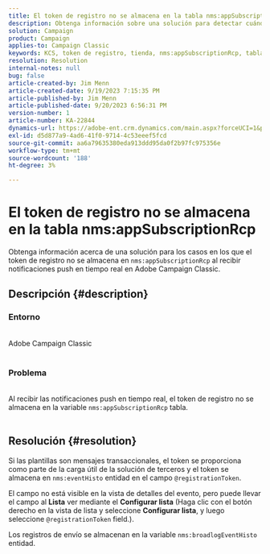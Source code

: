 ```yaml
---
title: El token de registro no se almacena en la tabla nms:appSubscriptionRcp
description: Obtenga información sobre una solución para detectar cuándo el token de registro no se almacena en la tabla nms:appSubscriptionRcp al recibir notificaciones push en tiempo real.
solution: Campaign
product: Campaign
applies-to: Campaign Classic
keywords: KCS, token de registro, tienda, nms:appSubscriptionRcp, tabla, preguntas frecuentes, ACC, Adobe Campaign Classic, notificaciones push, @registrationToken, nms:eventHisto, Configurar lista, registros de envío, nms:broadlogEventHisto
resolution: Resolution
internal-notes: null
bug: false
article-created-by: Jim Menn
article-created-date: 9/19/2023 7:15:35 PM
article-published-by: Jim Menn
article-published-date: 9/20/2023 6:56:31 PM
version-number: 1
article-number: KA-22844
dynamics-url: https://adobe-ent.crm.dynamics.com/main.aspx?forceUCI=1&pagetype=entityrecord&etn=knowledgearticle&id=44bc4ae6-2057-ee11-be6f-6045bd006268
exl-id: d5d877a9-4ad6-41f0-9714-4c53eeef5fcd
source-git-commit: aa6a79635380eda913ddd95da0f2b97fc975356e
workflow-type: tm+mt
source-wordcount: '188'
ht-degree: 3%

---
```


# El token de registro no se almacena en la tabla nms:appSubscriptionRcp


Obtenga información acerca de una solución para los casos en los que el token de registro no se almacena en `nms:appSubscriptionRcp` al recibir notificaciones push en tiempo real en Adobe Campaign Classic.

## Descripción {#description}




### Entorno


<br>Adobe Campaign Classic<br><br>


### Problema


<br>Al recibir las notificaciones push en tiempo real, el token de registro no se almacena en la variable `nms:appSubscriptionRcp` tabla.<br><br>



## Resolución {#resolution}


Si las plantillas son mensajes transaccionales, el token se proporciona como parte de la carga útil de la solución de terceros y el token se almacena en `nms:eventHisto` entidad en el campo `@registrationToken`.

El campo no está visible en la vista de detalles del evento, pero puede llevar el campo al <b>Lista</b> ver mediante el <b>Configurar lista</b> (Haga clic con el botón derecho en la vista de lista y seleccione <b>Configurar lista</b>, y luego seleccione `@registrationToken` field.).

Los registros de envío se almacenan en la variable `nms:broadlogEventHisto` entidad.
